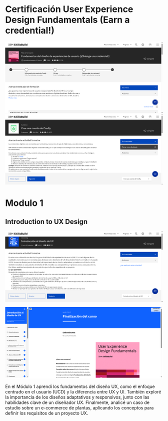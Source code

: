 # Certificación User Experience Design Fundamentals (Earn a credential!)
![alt text](../recursos-adicionales/inscription.png)
![alt text](../recursos-adicionales/actividad.png)

# Modulo 1
## Introduction to UX Design
![alt text](../recursos-adicionales/modulo1.png)

![alt text](../recursos-adicionales/finM1.png)

En el Módulo 1 aprendí los fundamentos del diseño UX, como el enfoque centrado en el usuario (UCD) y la diferencia entre UX y UI. También exploré la importancia de los diseños adaptativos y responsivos, junto con las habilidades clave de un diseñador UX. Finalmente, analicé un caso de estudio sobre un e-commerce de plantas, aplicando los conceptos para definir los requisitos de un proyecto UX.